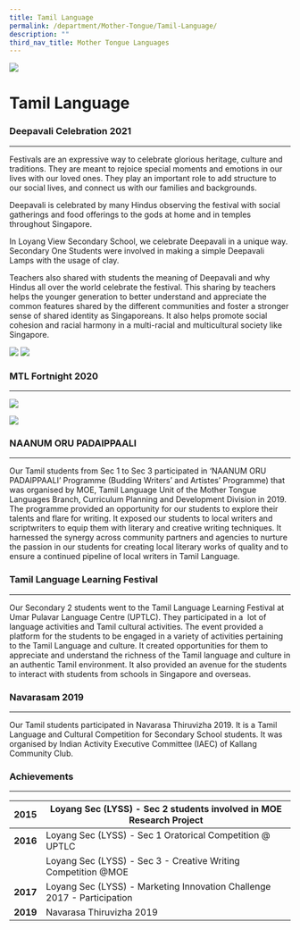 ```yaml
---
title: Tamil Language
permalink: /department/Mother-Tongue/Tamil-Language/
description: ""
third_nav_title: Mother Tongue Languages
---
```

![](/images/Banner.jpg)

Tamil Language
==============

### Deepavali Celebration 2021
--------------------------

Festivals are an expressive way to celebrate glorious heritage, culture and traditions. They are meant to rejoice special moments and emotions in our lives with our loved ones. They play an important role to add structure to our social lives, and connect us with our families and backgrounds.

  

Deepavali is celebrated by many Hindus observing the festival with social gatherings and food offerings to the gods at home and in temples throughout Singapore. 

  

In Loyang View Secondary School, we celebrate Deepavali in a unique way. Secondary One Students were involved in making a simple Deepavali Lamps with the usage of clay. 

  

Teachers also shared with students the meaning of Deepavali and why Hindus all over the world celebrate the festival. This sharing by teachers helps the younger generation to better understand and appreciate the common features shared by the different communities and foster a stronger sense of shared identity as Singaporeans. It also helps promote social cohesion and racial harmony in a multi-racial and multicultural society like Singapore.

![](/images/TamilLang1.png)
![](/images/TamilLang2.png)

### MTL Fortnight 2020
------------------

![](/images/TamilLang3.png)

![](/images/TamilLang4.png)


### NAANUM ORU PADAIPPAALI
----------------------

Our Tamil students from Sec 1 to Sec 3 participated in ‘NAANUM ORU PADAIPPAALI’ Programme (Budding Writers’ and Artistes’ Programme) that was organised by MOE, Tamil Language Unit of the Mother Tongue Languages Branch, Curriculum Planning and Development Division in 2019. The programme provided an opportunity for our students to explore their talents and flare for writing. It exposed our students to local writers and scriptwriters to equip them with literary and creative writing techniques. It harnessed the synergy across community partners and agencies to nurture the passion in our students for creating local literary works of quality and to ensure a continued pipeline of local writers in Tamil Language.

### Tamil Language Learning Festival
--------------------------------

Our Secondary 2 students went to the Tamil Language Learning Festival at Umar Pulavar Language Centre (UPTLC). They participated in a  lot of language activities and Tamil cultural activities. The event provided a platform for the students to be engaged in a variety of activities pertaining to the Tamil Language and culture. It created opportunities for them to appreciate and understand the richness of the Tamil language and culture in an authentic Tamil environment. It also provided an avenue for the students to interact with students from schools in Singapore and overseas.

### Navarasam 2019
--------------

Our Tamil students participated in Navarasa Thiruvizha 2019. It is a Tamil Language and Cultural Competition for Secondary School students. It was organised by Indian Activity Executive Committee (IAEC) of Kallang Community Club.

### Achievements
------------

| **2015** | Loyang Sec (LYSS) - Sec 2 students involved in MOE Research Project     |
|:--------:|-------------------------------------------------------------------------|
| **2016** | Loyang Sec (LYSS) - Sec 1 Oratorical Competition @ UPTLC                |
|          | Loyang Sec (LYSS) - Sec 3 - Creative Writing Competition @MOE           |
| **2017** | Loyang Sec (LYSS) - Marketing Innovation Challenge 2017 - Participation |
| **2019** | Navarasa Thiruvizha 2019                                                |